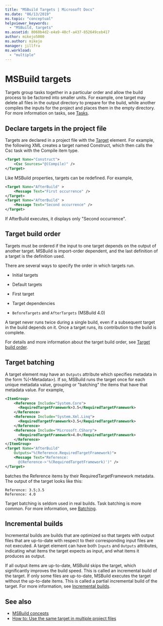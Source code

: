 ```yaml
---
title: "MSBuild Targets | Microsoft Docs"
ms.date: "06/13/2019"
ms.topic: "conceptual"
helpviewer_keywords:
  - "MSBuild, targets"
ms.assetid: 8060b4d2-e4a9-48cf-a437-852649ceb417
author: mikejo5000
ms.author: mikejo
manager: jillfra
ms.workload:
  - "multiple"
---
```

# MSBuild targets

Targets group tasks together in a particular order and allow the build process to be factored into smaller units. For example, one target may delete all files in the output directory to prepare for the build, while another compiles the inputs for the project and places them in the empty directory. For more information on tasks, see [Tasks](../msbuild/msbuild-tasks.md).

## Declare targets in the project file

 Targets are declared in a project file with the [Target](../msbuild/target-element-msbuild.md) element. For example, the following XML creates a target named Construct, which then calls the Csc task with the Compile item type.

```xml
<Target Name="Construct">
    <Csc Sources="@(Compile)" />
</Target>
```

 Like MSBuild properties, targets can be redefined. For example,

```xml
<Target Name="AfterBuild" >
    <Message Text="First occurrence" />
</Target>
<Target Name="AfterBuild" >
    <Message Text="Second occurrence" />
</Target>
```

 If AfterBuild executes, it displays only "Second occurrence".

## Target build order

 Targets must be ordered if the input to one target depends on the output of another target. MSBuild is import-order dependent, and the last definition of a target is the definition used.
 
 There are several ways to specify the order in which targets run.

- Initial targets

- Default targets

- First target

- Target dependencies

- `BeforeTargets` and `AfterTargets` (MSBuild 4.0)

A target never runs twice during a single build, even if a subsequent target in the build depends on it. Once a target runs, its contribution to the build is complete.

For details and more information about the target build order, see [Target build order](../msbuild/target-build-order.md).

## Target batching

A target element may have an `Outputs` attribute which specifies metadata in the form %(\<Metadata>). If so, MSBuild runs the target once for each unique metadata value, grouping or "batching" the items that have that metadata value. For example,

```xml
<ItemGroup>
    <Reference Include="System.Core">
      <RequiredTargetFramework>3.5</RequiredTargetFramework>
    </Reference>
    <Reference Include="System.Xml.Linq">
      <RequiredTargetFramework>3.5</RequiredTargetFramework>
    </Reference>
    <Reference Include="Microsoft.CSharp">
      <RequiredTargetFramework>4.0</RequiredTargetFramework>
    </Reference>
</ItemGroup>
<Target Name="AfterBuild"
    Outputs="%(Reference.RequiredTargetFramework)">
    <Message Text="Reference:
      @(Reference->'%(RequiredTargetFramework)')" />
</Target>
```

 batches the Reference items by their RequiredTargetFramework metadata. The output of the target looks like this:

```
Reference: 3.5;3.5
Reference: 4.0
```

 Target batching is seldom used in real builds. Task batching is more common. For more information, see [Batching](../msbuild/msbuild-batching.md).

## Incremental builds

 Incremental builds are builds that are optimized so that targets with output files that are up-to-date with respect to their corresponding input files are not executed. A target element can have both `Inputs` and `Outputs` attributes, indicating what items the target expects as input, and what items it produces as output.

 If all output items are up-to-date, MSBuild skips the target, which significantly improves the build speed. This is called an incremental build of the target. If only some files are up-to-date, MSBuild executes the target without the up-to-date items. This is called a partial incremental build of the target. For more information, see [Incremental builds](../msbuild/incremental-builds.md).

## See also

- [MSBuild concepts](../msbuild/msbuild-concepts.md)
- [How to: Use the same target in multiple project files](../msbuild/how-to-use-the-same-target-in-multiple-project-files.md)
